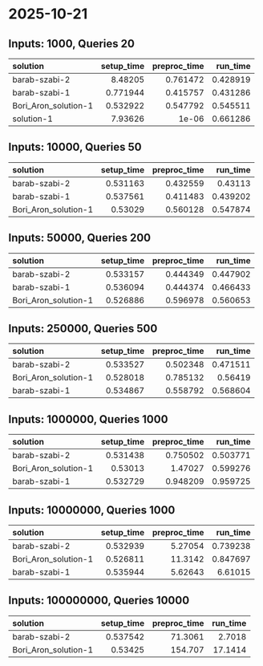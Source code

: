 # 2025-10-21

## Inputs: 1000, Queries 20

| solution             |   setup_time |   preproc_time |   run_time |
|:---------------------|-------------:|---------------:|-----------:|
| barab-szabi-2        |     8.48205  |       0.761472 |   0.428919 |
| barab-szabi-1        |     0.771944 |       0.415757 |   0.431286 |
| Bori_Aron_solution-1 |     0.532922 |       0.547792 |   0.545511 |
| solution-1           |     7.93626  |       1e-06    |   0.661286 |

## Inputs: 10000, Queries 50

| solution             |   setup_time |   preproc_time |   run_time |
|:---------------------|-------------:|---------------:|-----------:|
| barab-szabi-2        |     0.531163 |       0.432559 |   0.43113  |
| barab-szabi-1        |     0.537561 |       0.411483 |   0.439202 |
| Bori_Aron_solution-1 |     0.53029  |       0.560128 |   0.547874 |

## Inputs: 50000, Queries 200

| solution             |   setup_time |   preproc_time |   run_time |
|:---------------------|-------------:|---------------:|-----------:|
| barab-szabi-2        |     0.533157 |       0.444349 |   0.447902 |
| barab-szabi-1        |     0.536094 |       0.444374 |   0.466433 |
| Bori_Aron_solution-1 |     0.526886 |       0.596978 |   0.560653 |

## Inputs: 250000, Queries 500

| solution             |   setup_time |   preproc_time |   run_time |
|:---------------------|-------------:|---------------:|-----------:|
| barab-szabi-2        |     0.533527 |       0.502348 |   0.471511 |
| Bori_Aron_solution-1 |     0.528018 |       0.785132 |   0.56419  |
| barab-szabi-1        |     0.534867 |       0.558792 |   0.568604 |

## Inputs: 1000000, Queries 1000

| solution             |   setup_time |   preproc_time |   run_time |
|:---------------------|-------------:|---------------:|-----------:|
| barab-szabi-2        |     0.531438 |       0.750502 |   0.503771 |
| Bori_Aron_solution-1 |     0.53013  |       1.47027  |   0.599276 |
| barab-szabi-1        |     0.532729 |       0.948209 |   0.959725 |

## Inputs: 10000000, Queries 1000

| solution             |   setup_time |   preproc_time |   run_time |
|:---------------------|-------------:|---------------:|-----------:|
| barab-szabi-2        |     0.532939 |        5.27054 |   0.739238 |
| Bori_Aron_solution-1 |     0.526811 |       11.3142  |   0.847697 |
| barab-szabi-1        |     0.535944 |        5.62643 |   6.61015  |

## Inputs: 100000000, Queries 10000

| solution             |   setup_time |   preproc_time |   run_time |
|:---------------------|-------------:|---------------:|-----------:|
| barab-szabi-2        |     0.537542 |        71.3061 |     2.7018 |
| Bori_Aron_solution-1 |     0.53425  |       154.707  |    17.1414 |